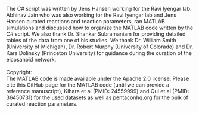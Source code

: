 The C# script was written by Jens Hansen working for the Ravi Iyengar lab. Abhinav Jain who was also working for the Ravi Iyengar lab and Jens Hansen curated reactions and reaction parameters, ran MATLAB simulations and discussed how to organize the MATLAB code written by the C# script. We also thank Dr. Shankar Subramaniam for providing detailed tables of the data from one of his studies. We thank Dr. William Smith (University of Michigan), Dr. Robert Murphy (University of Colorado) and Dr. Kara Dolinsky (Princeton University) for guidance during the curation of the eicosanoid network.<br>
<br>
Copyright:<br>
The MATLAB code is made available under the Apache 2.0 license. Please cite this GitHub page for the MATLAB code (until we can provide a reference manuscript), Kihara et al (PMID: 24559999) and Qui et al (PMID: 36450731) for the used datasets as well as pentaconhq.org for the bulk of curated reaction parameters. 


